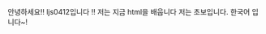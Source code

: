 안녕하세요!!
ljs0412입니다 !!
저는 지금 html을 배웁니다
저는 초보입니다.
한국어 입니다~!

<!---
ljs0412/ljs0412 is a ✨ special ✨ repository because its `README.md` (this file) appears on your GitHub profile.
You can click the Preview link to take a look at your changes.
--->

